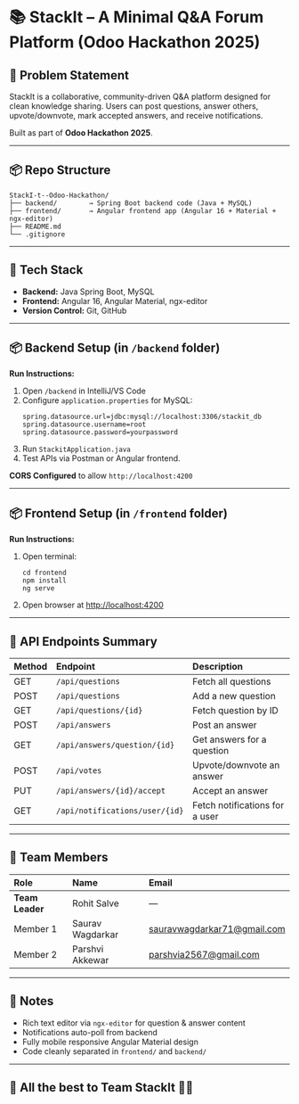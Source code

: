 # 📚 StackIt – A Minimal Q&A Forum Platform (Odoo Hackathon 2025)

## 📖 Problem Statement

StackIt is a collaborative, community-driven Q&A platform designed for clean knowledge sharing. Users can post questions, answer others, upvote/downvote, mark accepted answers, and receive notifications.

Built as part of **Odoo Hackathon 2025**.

---

## 📦 Repo Structure

```
StackI-t--Odoo-Hackathon/
├── backend/        → Spring Boot backend code (Java + MySQL)
├── frontend/       → Angular frontend app (Angular 16 + Material + ngx-editor)
├── README.md
└── .gitignore
```

---

## 📌 Tech Stack

- **Backend:** Java Spring Boot, MySQL
- **Frontend:** Angular 16, Angular Material, ngx-editor
- **Version Control:** Git, GitHub

---

## 📦 Backend Setup (in `/backend` folder)

**Run Instructions:**
1. Open `/backend` in IntelliJ/VS Code  
2. Configure `application.properties` for MySQL:
   ```
   spring.datasource.url=jdbc:mysql://localhost:3306/stackit_db
   spring.datasource.username=root
   spring.datasource.password=yourpassword
   ```
3. Run `StackitApplication.java`
4. Test APIs via Postman or Angular frontend.

**CORS Configured** to allow `http://localhost:4200`

---

## 📦 Frontend Setup (in `/frontend` folder)

**Run Instructions:**
1. Open terminal:
   ```
   cd frontend
   npm install
   ng serve
   ```
2. Open browser at [http://localhost:4200](http://localhost:4200)

---

## 📡 API Endpoints Summary

| Method | Endpoint                               | Description                      |
|:--------|:----------------------------------------|:----------------------------------|
| GET    | `/api/questions`                        | Fetch all questions              |
| POST   | `/api/questions`                        | Add a new question               |
| GET    | `/api/questions/{id}`                   | Fetch question by ID             |
| POST   | `/api/answers`                          | Post an answer                   |
| GET    | `/api/answers/question/{id}`            | Get answers for a question       |
| POST   | `/api/votes`                            | Upvote/downvote an answer        |
| PUT    | `/api/answers/{id}/accept`              | Accept an answer                 |
| GET    | `/api/notifications/user/{id}`          | Fetch notifications for a user   |

---

## 👥 Team Members

| Role             | Name               | Email                        |
|:----------------|:------------------|:-----------------------------|
| **Team Leader**  | Rohit Salve        | —                             |
| Member 1         | Saurav Wagdarkar   | sauravwagdarkar71@gmail.com   |
| Member 2         | Parshvi Akkewar    | parshvia2567@gmail.com        |

---

## 📌 Notes

- Rich text editor via `ngx-editor` for question & answer content
- Notifications auto-poll from backend
- Fully mobile responsive Angular Material design
- Code cleanly separated in `frontend/` and `backend/`

---

## 🎉 All the best to Team StackIt 🚀🔥
